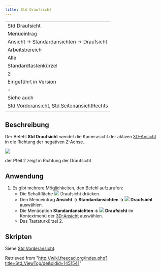 ```yaml
---
title: Std Draufsicht
---
```


|                                                                                                                      |
| -------------------------------------------------------------------------------------------------------------------- |
| Std Draufsicht                                                                                                       |
| Menüeintrag                                                                                                          |
| Ansicht → Standardansichten → Draufsicht                                                                             |
| Arbeitsbereich                                                                                                       |
| Alle                                                                                                                 |
| Standardtastenkürzel                                                                                                 |
| 2                                                                                                                    |
| Eingeführt in Version                                                                                                |
| -                                                                                                                    |
| Siehe auch                                                                                                           |
| [Std Vorderansicht](/Std_ViewFront/de "Std ViewFront/de"), [Std SeitenansichtRechts](/Std_ViewRight "Std ViewRight") |
|                                                                                                                      |

## Beschreibung

Der Befehl **Std Draufsicht** wendet die Kamerasicht der aktiven [3D-Ansicht](/3D_view/de "3D view/de") in die Richtung der negativen Z-Achse.

![](/images/FreeCAD_views_front.svg)

der Pfeil 2 zeigt in Richtung der Draufsicht

## Anwendung

1. Es gibt mehrere Möglichkeiten, den Befehl aufzurufen:
   - Die Schaltfläche ![](/images/Std_ViewTop.svg) Draufsicht drücken.
   - Den Menüeintrag **Ansicht → Standardansichten → ![](/images/Std_ViewTop.svg) Draufsicht** auswählen.
   - Die Menüoption **Standardansichten → ![](/images/Std_ViewTop.svg) Draufsicht** im Kontextmenü der [3D-Ansicht](/3D_view/de "3D view/de") auswählen.
   - Das Tastaturkürzel 2.

## Skripten

Siehe [Std Vorderansicht](/Std_ViewFront/de#Skripten "Std ViewFront/de").

Retrieved from "<http://wiki.freecad.org/index.php?title=Std_ViewTop/de&oldid=1451541>"
